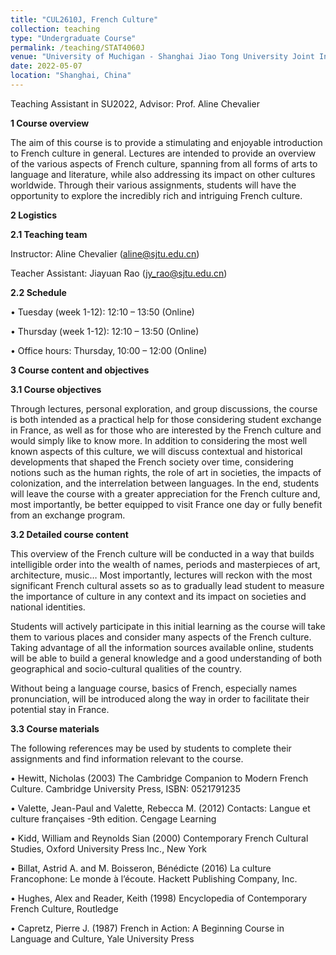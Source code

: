 ```yaml
---
title: "CUL2610J, French Culture"
collection: teaching
type: "Undergraduate Course"
permalink: /teaching/STAT4060J
venue: "University of Muchigan - Shanghai Jiao Tong University Joint Institute"
date: 2022-05-07
location: "Shanghai, China"
---
```


Teaching Assistant in SU2022, Advisor: Prof. Aline Chevalier

**1 Course overview**

The aim of this course is to provide a stimulating and enjoyable introduction to French culture in general. Lectures are intended to provide an overview of the various aspects of French culture, spanning from all forms of arts to language and literature, while also addressing its impact on other cultures worldwide. Through their various assignments, students will have the opportunity to explore the incredibly rich and intriguing French culture.

**2 Logistics**

**2.1 Teaching team**

Instructor: Aline Chevalier (aline@sjtu.edu.cn)

Teacher Assistant: Jiayuan Rao (jy_rao@sjtu.edu.cn)

**2.2 Schedule**

• Tuesday (week 1-12): 12:10 – 13:50 (Online)

• Thursday (week 1-12): 12:10 – 13:50 (Online)

• Office hours: Thursday, 10:00 – 12:00 (Online)

**3 Course content and objectives**

**3.1 Course objectives**

Through lectures, personal exploration, and group discussions, the course is both intended as a practical help for those considering student exchange in France, as well as for those who are interested by the French culture and would simply like to know more. In addition to considering the most well known aspects of this culture, we will discuss contextual and historical developments that shaped the French society over time, considering notions such as the human rights, the role of art in societies, the impacts of colonization, and the interrelation between languages. In the end, students will leave the course with a greater appreciation for the French culture and, most importantly, be better equipped to visit France one day or fully benefit from an exchange program.

**3.2 Detailed course content**

This overview of the French culture will be conducted in a way that builds intelligible order into the wealth of names, periods and masterpieces of art, architecture, music… Most importantly, lectures will reckon with the most significant French cultural assets so as to gradually lead student to measure the importance of culture in any context and its impact on societies and national identities.

Students will actively participate in this initial learning as the course will take them to various places and consider many aspects of the French culture. Taking advantage of all the information sources available online, students will be able to build a general knowledge and a good understanding of both geographical and socio-cultural qualities of the country.

Without being a language course, basics of French, especially names pronunciation, will be introduced along the way in order to facilitate their potential stay in France.

**3.3 Course materials**

The following references may be used by students to complete their assignments and find information relevant to the course.

• Hewitt, Nicholas (2003) The Cambridge Companion to Modern French Culture. Cambridge University Press, ISBN: 0521791235

• Valette, Jean-Paul and Valette, Rebecca M. (2012) Contacts: Langue et culture françaises -9th edition. Cengage Learning

• Kidd, William and Reynolds Sian (2000) Contemporary French Cultural Studies, Oxford University Press Inc., New York

• Billat, Astrid A. and M. Boisseron, Bénédicte (2016) La culture Francophone: Le monde à l’écoute. Hackett Publishing Company, Inc.

• Hughes, Alex and Reader, Keith (1998) Encyclopedia of Contemporary French Culture, Routledge

• Capretz, Pierre J. (1987) French in Action: A Beginning Course in Language and Culture, Yale University Press